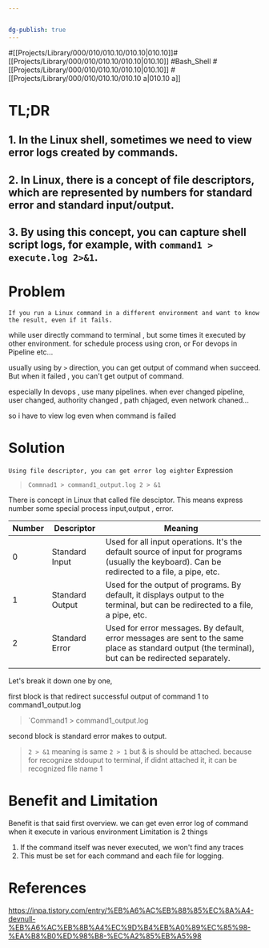 ```yaml
---


dg-publish: true
---
```

#[[Projects/Library/000/010/010.10/010.10\|010.10]]#[[Projects/Library/000/010/010.10/010.10\|010.10]]
#Bash_Shell #[[Projects/Library/000/010/010.10/010.10\|010.10]] #[[Projects/Library/000/010/010.10/010.10 a\|010.10 a]] 


# TL;DR
## 1. In the Linux shell, sometimes we need to view error logs created by commands.
## 2. In Linux, there is a concept of file descriptors, which are represented by numbers for standard error and standard input/output.
## 3. By using this concept, you can capture shell script logs, for example, with `command1 > execute.log 2>&1`.



# Problem
`If you run a Linux command in a different environment and want to know the result, even if it fails.`


while user directly command to terminal , but some times it executed by other environment. for schedule process using cron, or For devops in Pipeline etc... 

usually using by `>` direction, you can get output of command when succeed. But when it failed , you can't get output of command.

especially In devops , use many pipelines. when ever changed pipeline, user changed, authority changed , path chjaged, even network chaned...

so i have to view log even when command is failed
# Solution
`Using file descriptor, you can get error log eighter`
Expression
> `Commnad1 > command1_output.log 2 > &1`

There is concept in Linux that called file desciptor. This means express number some special process input,output , error.


| Number | Descriptor | Meaning |
| ---- | ---- | ---- |
| 0 | Standard Input | Used for all input operations. It's the default source of input for programs (usually the keyboard). Can be redirected to a file, a pipe, etc. |
| 1 | Standard Output | Used for the output of programs. By default, it displays output to the terminal, but can be redirected to a file, a pipe, etc. |
| 2 | Standard Error | Used for error messages. By default, error messages are sent to the same place as standard output (the terminal), but can be redirected separately. |
|  |  |  |

Let's break it down one by one,

first block is that redirect successful output of command 1 to command1_output.log
> `Command1 > command1_output.log

second block is standard error makes to output.
> `2 > &1`
meaning is same `2 > 1` but & is should be attached. because for recognize stdouput to terminal, if didnt attached it, it can be recognized file name 1


# Benefit and Limitation

Benefit is that said first overview. we can get even error log of command when it execute in various environment
Limitation is 2 things
1. If the command itself was never executed, we won't find any traces
2. This must be set for each command and each file for logging.


# References
https://inpa.tistory.com/entry/%EB%A6%AC%EB%88%85%EC%8A%A4-devnull-%EB%A6%AC%EB%8B%A4%EC%9D%B4%EB%A0%89%EC%85%98-%EA%B8%B0%ED%98%B8-%EC%A2%85%EB%A5%98

